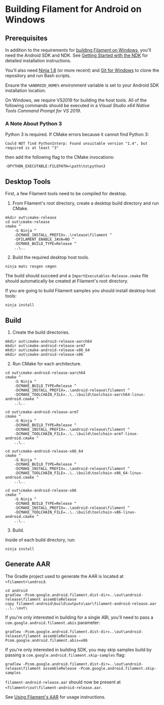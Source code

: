 # Building Filament for Android on Windows

## Prerequisites

In addition to the requirements for [building Filament on Windows](../BUILDING.md#windows), you'll
need the Android SDK and NDK. See [Getting Started with the
NDK](https://developer.android.com/ndk/guides/) for detailed installation instructions.

You'll also need [Ninja 1.8](https://github.com/ninja-build/ninja/wiki/Pre-built-Ninja-packages) (or
more recent) and [Git for Windows](https://git-scm.com/download/win) to clone the repository and run
Bash scripts.

Ensure the `%ANDROID_HOME%` environment variable is set to your Android SDK installation location.

On Windows, we require VS2019 for building the host tools. All of the following commands should be
executed in a *Visual Studio x64 Native Tools Command Prompt for VS 2019*.

### A Note About Python 3

Python 3 is required. If CMake errors because it cannot find Python 3:

```
Could NOT find PythonInterp: Found unsuitable version "1.4", but required is at least "3"
```

then add the following flag to the CMake invocations:

```
-DPYTHON_EXECUTABLE:FILEPATH=\path\to\python3
```

## Desktop Tools

First, a few Filament tools need to be compiled for desktop.

1. From Filament's root directory, create a desktop build directory and run CMake.

```
mkdir out\cmake-release
cd out\cmake-release
cmake ^
    -G Ninja ^
    -DCMAKE_INSTALL_PREFIX=..\release\filament ^
    -DFILAMENT_ENABLE_JAVA=NO ^
    -DCMAKE_BUILD_TYPE=Release ^
    ..\..
```

2. Build the required desktop host tools.

```
ninja matc resgen cmgen
```

The build should succeed and a `ImportExecutables-Release.cmake` file should automatically be
created at Filament's root directory.

If you are going to build Filament samples you should install desktop host tools:

```
ninja install
```

## Build

1. Create the build directories.

```
mkdir out\cmake-android-release-aarch64
mkdir out\cmake-android-release-arm7
mkdir out\cmake-android-release-x86_64
mkdir out\cmake-android-release-x86
```

2. Run CMake for each architecture.

```
cd out\cmake-android-release-aarch64
cmake ^
    -G Ninja ^
    -DCMAKE_BUILD_TYPE=Release ^
    -DCMAKE_INSTALL_PREFIX=..\android-release\filament ^
    -DCMAKE_TOOLCHAIN_FILE=..\..\build\toolchain-aarch64-linux-android.cmake ^
    ..\..

cd out\cmake-android-release-arm7
cmake ^
    -G Ninja ^
    -DCMAKE_BUILD_TYPE=Release ^
    -DCMAKE_INSTALL_PREFIX=..\android-release\filament ^
    -DCMAKE_TOOLCHAIN_FILE=..\..\build\toolchain-arm7-linux-android.cmake ^
    ..\..

cd out\cmake-android-release-x86_64
cmake ^
    -G Ninja ^
    -DCMAKE_BUILD_TYPE=Release ^
    -DCMAKE_INSTALL_PREFIX=..\android-release\filament ^
    -DCMAKE_TOOLCHAIN_FILE=..\..\build\toolchain-x86_64-linux-android.cmake ^
    ..\..

cd out\cmake-android-release-x86
cmake ^
    -G Ninja ^
    -DCMAKE_BUILD_TYPE=Release ^
    -DCMAKE_INSTALL_PREFIX=..\android-release\filament ^
    -DCMAKE_TOOLCHAIN_FILE=..\..\build\toolchain-x86-linux-android.cmake ^
    ..\..
```

3. Build.

Inside of each build directory, run:

```
ninja install
```

## Generate AAR

The Gradle project used to generate the AAR is located at `<filament>\android`.

```
cd android
gradlew -Pcom.google.android.filament.dist-dir=..\out\android-release\filament assembleRelease
copy filament-android\build\outputs\aar\filament-android-release.aar ..\..\out\
```

If you're only interested in building for a single ABI, you'll need to pass a `com.google.android.filament.abis` parameter:

```
gradlew -Pcom.google.android.filament.dist-dir=..\out\android-release\filament assembleRelease -Pcom.google.android.filament.abis=x86
```

If you're only interested in building SDK, you may skip samples build by passing a `com.google.android.filament.skip-samples` flag:

```
gradlew -Pcom.google.android.filament.dist-dir=..\out\android-release\filament assembleRelease -Pcom.google.android.filament.skip-samples
```


`filament-android-release.aar` should now be present at `<filament>\out\filament-android-release.aar`.

See [Using Filament's AAR](../README.md) for usage instructions.

